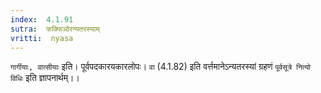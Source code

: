 ```yaml
---
index:  4.1.91
sutra:  फक्फिञोरन्यतरस्याम्
vritti:  nyasa
---
```


`गार्गीयाः, वात्सीयाः` इति। पूर्वपदकारयकारलोपः। `वा` (4.1.82) इति वर्त्तमानेऽन्यतरस्यां ग्रहणं `पूर्वसूत्रे नित्यो विधिः` इति ज्ञापनार्थम्।।

